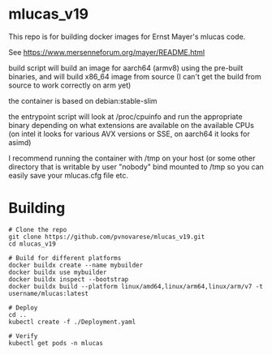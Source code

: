 # mlucas_v19

This repo is for building docker images for Ernst Mayer's mlucas code.

See https://www.mersenneforum.org/mayer/README.html

build script will build an image for aarch64 (armv8) using the pre-built binaries, and will build x86_64 image from source (I can't get the build from source to work correctly on arm yet)

the container is based on debian:stable-slim

the entrypoint script will look at /proc/cpuinfo and run the appropriate binary depending on what extensions are available on the available CPUs (on intel it looks for various AVX versions or SSE, on aarch64 it looks for asimd)

I recommend running the container with /tmp on your host (or some other directory that is writable by user "nobody" bind mounted to /tmp so you can easily save your mlucas.cfg file etc.

# Building

```
# Clone the repo
git clone https://github.com/pvnovarese/mlucas_v19.git
cd mlucas_v19

# Build for different platforms
docker buildx create --name mybuilder
docker buildx use mybuilder
docker buildx inspect --bootstrap
docker buildx build --platform linux/amd64,linux/arm64,linux/arm/v7 -t username/mlucas:latest

# Deploy
cd ..
kubectl create -f ./Deployment.yaml

# Verify
kubectl get pods -n mlucas
```
